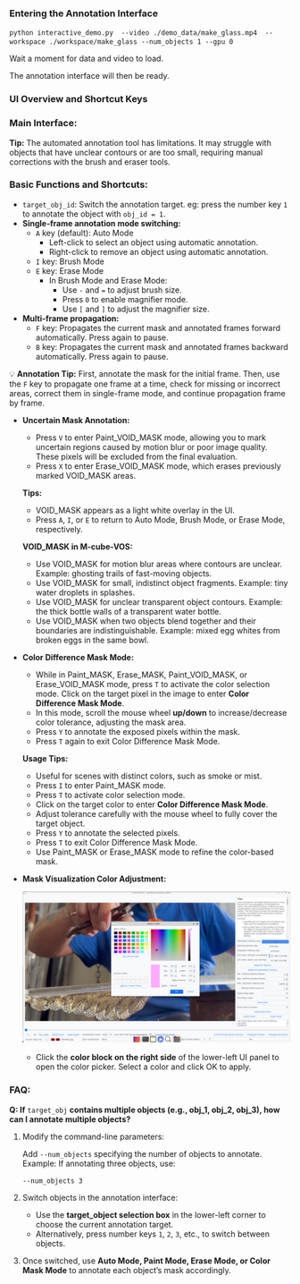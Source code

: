### Entering the Annotation Interface

```
python interactive_demo.py  --video ./demo_data/make_glass.mp4  --workspace ./workspace/make_glass --num_objects 1 --gpu 0
```

Wait a moment for data and video to load.

The annotation interface will then be ready.



### **UI Overview and Shortcut Keys**

### **Main Interface:**



**Tip:** The automated annotation tool has limitations. It may struggle with objects that have unclear contours or are too small, requiring manual corrections with the brush and eraser tools.





### Basic Functions and Shortcuts:

- `target_obj_id`: Switch the annotation target. eg:  press the number key `1` to annotate the object with `obj_id = 1`.
- **Single-frame annotation mode switching:**
  - `A` key (default): Auto Mode
    - Left-click to select an object using automatic annotation.
    - Right-click to remove an object using automatic annotation.
  - `I` key: Brush Mode
  - `E` key: Erase Mode
    - In Brush Mode and Erase Mode:
      - Use `-` and `=` to adjust brush size.
      - Press `0` to enable magnifier mode.
      - Use `[` and `]` to adjust the magnifier size.
- **Multi-frame propagation:**
  - `F` key: Propagates the current mask and annotated frames forward automatically. Press again to pause.
  - `B` key: Propagates the current mask and annotated frames backward automatically. Press again to pause.

💡 **Annotation Tip:** First, annotate the mask for the initial frame. Then, use the `F` key to propagate one frame at a time, check for missing or incorrect areas, correct them in single-frame mode, and continue propagation frame by frame.

- **Uncertain Mask Annotation:**

  - Press `V` to enter Paint_VOID_MASK mode, allowing you to mark uncertain regions caused by motion blur or poor image quality. These pixels will be excluded from the final evaluation.
  - Press `X` to enter Erase_VOID_MASK mode, which erases previously marked VOID_MASK areas.

  **Tips:**

  - VOID_MASK appears as a light white overlay in the UI.
  - Press `A`, `I`, or `E` to return to Auto Mode, Brush Mode, or Erase Mode, respectively.

  **VOID_MASK  in M-cube-VOS:**

  - Use VOID_MASK for motion blur areas where contours are unclear. Example: ghosting trails of fast-moving objects.
  - Use VOID_MASK for small, indistinct object fragments. Example: tiny water droplets in splashes.
  - Use VOID_MASK for unclear transparent object contours. Example: the thick bottle walls of a transparent water bottle.
  - Use VOID_MASK when two objects blend together and their boundaries are indistinguishable. Example: mixed egg whites from broken eggs in the same bowl.

- **Color Difference Mask Mode:**

  - While in Paint_MASK, Erase_MASK, Paint_VOID_MASK, or Erase_VOID_MASK mode, press `T` to activate the color selection mode. Click on the target pixel in the image to enter **Color Difference Mask Mode**.
  - In this mode, scroll the mouse wheel **up/down** to increase/decrease color tolerance, adjusting the mask area.
  - Press `Y` to annotate the exposed pixels within the mask.
  - Press `T` again to exit Color Difference Mask Mode.

  **Usage Tips:**

  - Useful for scenes with distinct colors, such as smoke or mist.
  - Press `I` to enter Paint_MASK mode.
  - Press `T` to activate color selection mode.
  - Click on the target color to enter **Color Difference Mask Mode**.
  - Adjust tolerance carefully with the mouse wheel to fully cover the target object.
  - Press `Y` to annotate the selected pixels.
  - Press `T` to exit Color Difference Mask Mode.
  - Use Paint_MASK or Erase_MASK mode to refine the color-based mask.

- **Mask Visualization Color Adjustment:**

  ![viz_mask_adjust_UI](../fig/viz_mask_adjust_UI.png)

  - Click the **color block on the right side** of the lower-left UI panel to open the color picker. Select a color and click OK to apply.

### **FAQ:**

**Q: If** `target_obj` **contains multiple objects (e.g., obj_1, obj_2, obj_3), how can I annotate multiple objects?**

1. Modify the command-line parameters:

   Add `--num_objects` specifying the number of objects to annotate. Example: If annotating three objects, use:

   ```
   --num_objects 3
   ```

2. Switch objects in the annotation interface:

   - Use the **target_object selection box** in the lower-left corner to choose the current annotation target.
   - Alternatively, press number keys `1`, `2`, `3`, etc., to switch between objects.

3. Once switched, use **Auto Mode, Paint Mode, Erase Mode, or Color Mask Mode** to annotate each object’s mask accordingly.